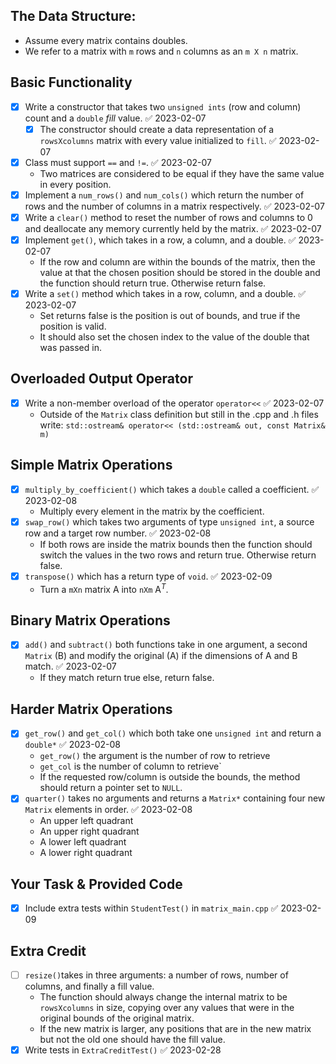 ## The Data Structure:
- Assume every matrix contains doubles.
- We refer to a matrix with `m` rows and `n` columns as an `m X n` matrix.

## Basic Functionality
- [x] Write a constructor that takes two `unsigned ints` (row and column) count and a `double` *fill* value. ✅ 2023-02-07
	- [x] The constructor should create a data representation of a `rowsXcolumns` matrix with every value initialized to `fill`. ✅ 2023-02-07
- [x] Class must support `==` and `!=`. ✅ 2023-02-07
	- Two matrices are considered to be equal if they have the same value in every position.
- [x] Implement a `num_rows()` and `num_cols()` which return the number of rows and the number of columns in a matrix respectively. ✅ 2023-02-07
- [x] Write a `clear()` method to reset the number of rows and columns to 0 and deallocate any memory currently held by the matrix. ✅ 2023-02-07
- [x] Implement `get()`, which takes in a row, a column, and a double. ✅ 2023-02-07
	- If the row and column are within the bounds of the matrix, then the value at that the chosen position should be stored in the double and the function should return true. Otherwise return false.
- [x] Write a `set()` method which takes in a row, column, and a double. ✅ 2023-02-07
	- Set returns false is the position is out of bounds, and true if the position is valid.
	- It should also set the chosen index to the value of the double that was passed in.

## Overloaded Output Operator
- [x] Write a non-member overload of the operator `operator<<` ✅ 2023-02-07
	- Outside of the `Matrix` class definition but still in the .cpp and .h files write: `std::ostream& operator<< (std::ostream& out, const Matrix& m)`

## Simple Matrix Operations
- [x] `multiply_by_coefficient()` which takes a `double` called a coefficient. ✅ 2023-02-08
	- Multiply every element in the matrix by the coefficient.
- [x] `swap_row()` which takes two arguments of type `unsigned int`, a source row and a target row number. ✅ 2023-02-08
	- If both rows are inside the matrix bounds then the function should switch the values in the two rows and return true. Otherwise return false.
- [x] `transpose()` which has a return type of `void`. ✅ 2023-02-09
	- Turn a `mXn` matrix A into `nXm` A$^T$.

## Binary Matrix Operations
- [x] `add()` and `subtract()` both functions take in one argument, a second `Matrix` (B) and modify the original (A) if the dimensions of A and B match. ✅ 2023-02-07
	- If they match return true else, return false.

## Harder Matrix Operations
- [x] `get_row()` and `get_col()` which both take one `unsigned int` and return a `double*` ✅ 2023-02-08
	- `get_row()` the argument is the number of row to retrieve
	- `get_col` is the number of column to retrieve`
	- If the requested row/column is outside the bounds, the method should return a pointer set to `NULL`.
- [x] `quarter()` takes no arguments and returns a `Matrix*` containing four new `Matrix` elements in order. ✅ 2023-02-08
	- An upper left quadrant
	- An upper right quadrant
	- A lower left quadrant
	- A lower right quadrant

## Your Task & Provided Code
- [x] Include extra tests within `StudentTest()` in `matrix_main.cpp` ✅ 2023-02-09

## Extra Credit
- [ ] `resize()`takes in three arguments: a number of rows, number of columns, and finally a fill value.
	- The function should always change the internal matrix to be `rowsXcolumns` in size, copying over any values that were in the original bounds of the original matrix.
	- If the new matrix is larger, any positions that are in the new matrix but not the old one should have the fill value.
- [x] Write tests in `ExtraCreditTest()` ✅ 2023-02-28